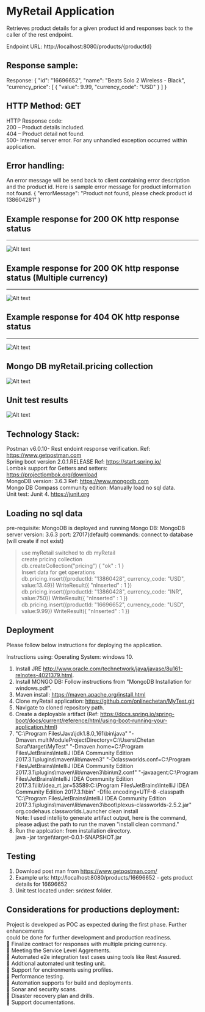 # MyRetail Application

Retrieves product details for a given product id and responses back to the caller of the rest endpoint.

Endpoint URL: http://localhost:8080/products/{productId}

## Response sample:
Response:
{
    "id": "16696652",
    "name": "Beats Solo 2 Wireless - Black",
    "currency_price": [
        {
            "value": 9.99,
            "currency_code": "USD"
        }
    ]
}  

## HTTP Method: GET

HTTP Response code:  
200 – Product details included.  
404 – Product detail not found.  
500- Internal server error. For any unhandled exception occurred within application.  

## Error handling:
An error message will be send back to client containing error description and the product id. Here is sample error message for product information not found.
{
    "errorMessage": "Product not found, please check product id 138604281"
}

## Example response for 200 OK http response status
 ---------------------------------
 ![Alt text](/Postman-200-OK.png?raw=true "GET information sucess")


## Example response for 200 OK http response status (Multiple currency)
 ---------------------------------
 ![Alt text](/Postman-200-OK-multipleCurrency.PNG?raw=true "GET information sucess")

## Example response for 404 OK http response status
  ---------------------------------
  ![Alt text](/Postman-404-NotFound.png?raw=true "GET information not found")

## Mongo DB myRetail.pricing collection
  ![Alt text](/MongoDB-CompassEdition.png?raw=true "GET mongo DB compass community edition")

## Unit test results
  ![Alt text](/UnitTest.PNG?raw=true "Controller unit test")



## Technology Stack:

Postman v6.0.10- Rest endoint response verification. Ref: https://www.getpostman.com  
Spring boot version 2.0.1.RELEASE Ref: https://start.spring.io/  
Lombak support for Getters and setters: https://projectlombok.org/download  
MongoDB version: 3.6.3 Ref: https://www.mongodb.com  
Mongo DB Compass community edition: Manually load no sql data.  
Unit test: Junit 4. https://junit.org    

## Loading no sql data
pre-requisite: MongoDB is deployed and running
Mongo DB: MongoDB server version: 3.6.3
port: 27017(default)
commands: 
connect to database (will create if not exist)   
> use myRetail 
switched to db myRetail    
create pricing collection  
> db.createCollection("pricing")
{ "ok" : 1 }    
Insert data for get operations  
> db.pricing.insert({productId: "13860428", currency_code: "USD", value:13.49})
WriteResult({ "nInserted" : 1 })  
> db.pricing.insert({productId: "13860428", currency_code: "INR", value:750})
WriteResult({ "nInserted" : 1 })  
> db.pricing.insert({productId: "16696652", currency_code: "USD", value:9.99})
WriteResult({ "nInserted" : 1 })  

         

## Deployment
Please follow below instructions for deploying the application.

Instructions using: Operating System: windows 10.

1. Install JRE http://www.oracle.com/technetwork/java/javase/8u161-relnotes-4021379.html.  
2. Install MONGO DB: Follow instructions from "MongoDB Installation for windows.pdf".  
3. Maven install: https://maven.apache.org/install.html  
4. Clone myRetail application: https://github.com/onlinechetan/MyTest.git  
5. Navigate to cloned repository path.    
6. Create a deployable artifact (Ref: https://docs.spring.io/spring-boot/docs/current/reference/html/using-boot-running-your-application.html)  
7. "C:\Program Files\Java\jdk1.8.0_161\bin\java" "-Dmaven.multiModuleProjectDirectory=C:\Users\Chetan Saraf\target\MyTest" "-Dmaven.home=C:\Program Files\JetBrains\IntelliJ IDEA Community Edition 2017.3.1\plugins\maven\lib\maven3" "-Dclassworlds.conf=C:\Program Files\JetBrains\IntelliJ IDEA Community Edition 2017.3.1\plugins\maven\lib\maven3\bin\m2.conf" "-javaagent:C:\Program Files\JetBrains\IntelliJ IDEA Community Edition 2017.3.1\lib\idea_rt.jar=53589:C:\Program Files\JetBrains\IntelliJ IDEA Community Edition 2017.3.1\bin" -Dfile.encoding=UTF-8 -classpath "C:\Program Files\JetBrains\IntelliJ IDEA Community Edition 2017.3.1\plugins\maven\lib\maven3\boot\plexus-classworlds-2.5.2.jar" org.codehaus.classworlds.Launcher clean install  
Note: I used intellij to generate artifact output, here is the command, please adjust the path to run the maven "install clean command."  
8. Run the applcation: from installation directory.    
    java -jar target\target-0.0.1-SNAPSHOT.jar

## Testing
1. Download post man from https://www.getpostman.com/  
2. Example urls: http://localhost:8080/products/16696652 - gets product details for 16696652  
3. Unit test located under: src\test folder.  


## Considerations for productions deployment:

Project is developed as POC as expected during the first phase. Further enhancements  
could be done for further development and production readiness.  
	Finalize contract for responses with multiple pricing currency.  
   Meeting the Service Level Aggrements.  
   Automated e2e integration test cases using tools like Rest Assured.  
	Addtional automated unit testing unit.  
   Support for encironments using profiles.  
	Performance testing.  
	Automation supports for build and deployments.  
	Sonar and security scans.  
	Disaster recovery plan and drills.  
	Support documentations.

